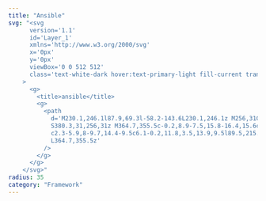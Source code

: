 ```yaml
---
title: "Ansible"
svg: "<svg
      version='1.1'
      id='Layer_1'
      xmlns='http://www.w3.org/2000/svg'
      x='0px'
      y='0px'
      viewBox='0 0 512 512'
      class='text-white-dark hover:text-primary-light fill-current transition-[opacity_.5s,color_.5s]'
    >
      <g>
        <title>ansible</title>
        <g>
          <path
            d='M230.1,246.1l87.9,69.3l-58.2-143.6L230.1,246.1z M256,31C131.7,31,31,131.7,31,256s100.7,225,225,225s225-100.7,225-225
			S380.3,31,256,31z M364.7,355.5c-0.2,8.9-7.5,15.8-16.4,15.6c-4.4,0-7.8-1.7-12.4-5.5l-116.1-93.8l-39,97.6h-33.7L245.5,133
			c2.3-5.9,8-9.7,14.4-9.5c6.1-0.2,11.8,3.5,13.9,9.5l89.5,215.5c0.8,2.1,1.5,4.4,1.5,6.5C364.7,355.2,364.7,355.2,364.7,355.5
			L364.7,355.5z'
          />
        </g>
      </g>
    </svg>"
radius: 35
category: "Framework"
---
```

